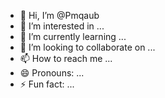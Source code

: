 - 👋 Hi, I’m @Pmqaub
- 👀 I’m interested in ...
- 🌱 I’m currently learning ...
- 💞️ I’m looking to collaborate on ...
- 📫 How to reach me ...
- 😄 Pronouns: ...
- ⚡ Fun fact: ...

<!---
Pmqaub/Pmqaub is a ✨ special ✨ repository because its `README.md` (this file) appears on your GitHub profile.
You can click the Preview link to take a look at your changes.
--->
